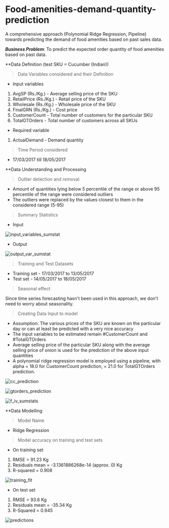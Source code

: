 # Food-amenities-demand-quantity-prediction
A comprehensive approach (Polynomial Ridge Regression, Pipeline) towards predicting the demand of food amenities based on past sales data.

***Business Problem***: To predict the expected order quantity of food amenities based on past data.

**Data Definition (test SKU = Cucumber (Indian))

>Data Variables considered and their Definition
* Input variables
1. AvgSP (Rs./Kg.) - Average selling price of the SKU
2. RetailPrice (Rs./Kg.) - Retail price of the SKU
3. Wholesale (Rs./Kg.) - Wholesale price of the SKU
4. FinalGRN (Rs./Kg.) - Cost price
5. CustomerCount - Total number of customers for the particular SKU
6. TotalGTOrders - Total number of customers across all SKUs

* Required variable
1. ActualDemand - Demand quantity

>Time Period considered
* 17/03/2017 till 18/05/2017

**Data Understanding and Processing

>Outlier detection and removal
* Amount of quantities lying below 5 percentile of the range or above 95 percentile of the range were considered outliers
* The outliers were replaced by the values closest to them in the considered range (5-95)

>Summary Statistics

* Input

![input_variables_sumstat](https://cloud.githubusercontent.com/assets/26039458/26774708/15edf306-49c1-11e7-8566-916ca12415b1.png)

* Output

![output_var_sumstat](https://cloud.githubusercontent.com/assets/26039458/26774720/333901b2-49c1-11e7-8de0-7a9922dfaabe.png)

>Training and Test Datasets
* Training set - 17/03/2017 to 13/05/2017
* Test set - 14/05/2017 to 18/05/2017

>Seasonal effect

Since time series forecasting hasn't been used in this approach, we don't need to worry about seasonality.

>Creating Data Input to model

* Assumption: The various prices of the SKU are known on the particular day or can at least be predicted with a very nice accuracy
* The input variables to be estimated remain #CustomerCount and #TotalGTOrders
* Average selling price of the particular SKU along with the average selling price of onion is used for the prediction of the above input quantities
* A polynomial ridge regression model is employed using a pipeline, with alpha = 18.0 for CustomerCount prediction, = 21.0 for TotalGTOrders prediction.

![cc_prediction](https://cloud.githubusercontent.com/assets/26039458/26774741/412b91cc-49c1-11e7-9f3b-8012325b0d89.png)

![gtorders_prediction](https://cloud.githubusercontent.com/assets/26039458/26774714/2a6c8720-49c1-11e7-820e-bf7c9f735622.png)

![f_iv_sumstats](https://cloud.githubusercontent.com/assets/26039458/26774712/22124dda-49c1-11e7-8810-cf09a5df2423.png)

**Data Modelling

>Model Name
* Ridge Regression

>Model accuracy on training and test sets
* On training set
1. RMSE = 91.23 Kg
2. Residuals mean = -3.1361886268e-14 (approx. 0) Kg
3. R-squared = 0.908

![training_fit](https://cloud.githubusercontent.com/assets/26039458/26775633/3f61973e-49c5-11e7-811d-f98f28c8af08.png)

* On test set
1. RMSE = 93.6 Kg
2. Residuals mean = -35.34 Kg
3. R-Squared = 0.945

![predictions](https://cloud.githubusercontent.com/assets/26039458/26774754/4b5404ea-49c1-11e7-8723-676ae233c6c7.png)

